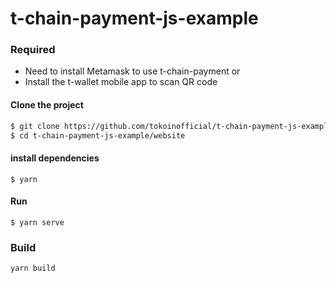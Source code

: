 # t-chain-payment-js-example

### Required
- Need to install Metamask to use t-chain-payment or 
- Install the t-wallet mobile app to scan QR code

#### Clone the project
```bash
$ git clone https://github.com/tokoinofficial/t-chain-payment-js-example.git
$ cd t-chain-payment-js-example/website
```

#### install dependencies
```
$ yarn 
```

#### Run
```
$ yarn serve
```

### Build
```
yarn build
```